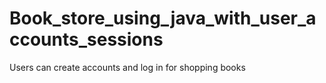 # Book_store_using_java_with_user_accounts_sessions
Users can create accounts and log in for shopping books
